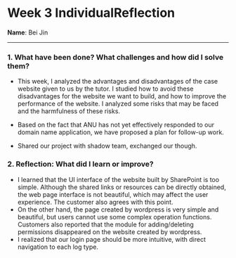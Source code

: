 # Week 3 IndividualReflection 
**Name**:  Bei Jin


---



### 1. What have been done? What challenges and how did I solve them?

- This week, I analyzed the advantages and disadvantages of the case website given to us by the tutor. I studied how to avoid these disadvantages for the website we want 
to build, and how to improve the performance of the website. I analyzed some risks that may be faced and the harmfulness of these risks. 

- Based on the fact that ANU has not yet effectively responded to our domain name application, we have proposed a plan for follow-up work.
  
- Shared our project with shadow team, exchanged our though.

### 2. Reflection: What did I learn or improve?

- I learned that the UI interface of the website built by SharePoint is too simple. Although the shared links or resources can be directly obtained, the web page
  interface is not beautiful, which may affect the user experience. The customer also agrees with this point.
- On the other hand, the page created by wordpress is very
  simple and beautiful, but users cannot use some complex operation functions. Customers also reported that the module for adding/deleting permissions disappeared on
  the website created by wordpress.
- I realized that our login page should be more intuitive, with direct navigation to each log type.
